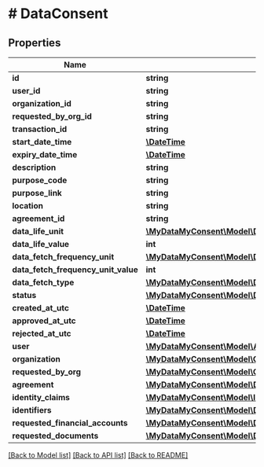 # # DataConsent

## Properties

Name | Type | Description | Notes
------------ | ------------- | ------------- | -------------
**id** | **string** |  | [optional]
**user_id** | **string** |  | [optional]
**organization_id** | **string** |  | [optional]
**requested_by_org_id** | **string** |  | [optional]
**transaction_id** | **string** |  | [optional]
**start_date_time** | [**\DateTime**](\DateTime.md) |  | [optional]
**expiry_date_time** | [**\DateTime**](\DateTime.md) |  | [optional]
**description** | **string** |  | [optional]
**purpose_code** | **string** |  | [optional]
**purpose_link** | **string** |  | [optional]
**location** | **string** |  | [optional]
**agreement_id** | **string** |  | [optional]
**data_life_unit** | [**\MyDataMyConsent\Model\DataLifeUnit**](DataLifeUnit.md) |  | [optional]
**data_life_value** | **int** |  | [optional]
**data_fetch_frequency_unit** | [**\MyDataMyConsent\Model\DataFetchFrequencyUnit**](DataFetchFrequencyUnit.md) |  | [optional]
**data_fetch_frequency_unit_value** | **int** |  | [optional]
**data_fetch_type** | [**\MyDataMyConsent\Model\DataFetchType**](DataFetchType.md) |  | [optional]
**status** | [**\MyDataMyConsent\Model\DataConsentStatus**](DataConsentStatus.md) |  | [optional]
**created_at_utc** | [**\DateTime**](\DateTime.md) |  | [optional]
**approved_at_utc** | [**\DateTime**](\DateTime.md) |  | [optional]
**rejected_at_utc** | [**\DateTime**](\DateTime.md) |  | [optional]
**user** | [**\MyDataMyConsent\Model\ApplicationUser**](ApplicationUser.md) |  | [optional]
**organization** | [**\MyDataMyConsent\Model\Organization**](Organization.md) |  | [optional]
**requested_by_org** | [**\MyDataMyConsent\Model\Organization**](Organization.md) |  | [optional]
**agreement** | [**\MyDataMyConsent\Model\DataProcessingAgreement**](DataProcessingAgreement.md) |  | [optional]
**identity_claims** | [**\MyDataMyConsent\Model\IdentityClaim[]**](IdentityClaim.md) |  | [optional]
**identifiers** | [**\MyDataMyConsent\Model\DataConsentIdentifier[]**](DataConsentIdentifier.md) |  | [optional]
**requested_financial_accounts** | [**\MyDataMyConsent\Model\DataConsentRequestedFinancialAccount[]**](DataConsentRequestedFinancialAccount.md) |  | [optional]
**requested_documents** | [**\MyDataMyConsent\Model\DataConsentRequestedDocument[]**](DataConsentRequestedDocument.md) |  | [optional]

[[Back to Model list]](../../README.md#models) [[Back to API list]](../../README.md#endpoints) [[Back to README]](../../README.md)

